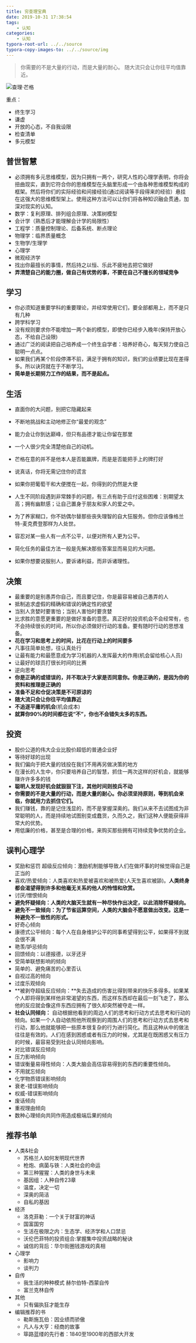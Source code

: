 ```yaml
---
title: 穷查理宝典
date: 2019-10-31 17:38:54
tags:
    - 认知
categories:
    - 认知
typora-root-url: ../../source
typora-copy-images-to: ../../source/img
---
```


> 你需要的不是大量的行动，而是大量的耐心。
>随大流只会让你往平均值靠近。

![查理·芒格](/img/查理芒格.png)

<!-- more -->

重点：

- 终生学习
- 谦虚
- 开放的心态，不自我设限
- 检查清单
- 多元模型



## 普世智慧
- 必须拥有多元思维模型，因为只拥有一两个，研究人性的心理学表明，你将会扭曲现实，直到它符合你的思维模型在头脑里形成一个由各种思维模型构成的框架。然后将你们的实际经验和间接经验(通过阅读等手段得来的经验）悬挂在这强大的思维模型架上。使用这种方法可以让你们将各种知识融会贯通，加深对现实的认知。
- 数学：复利原理、排列组合原理、决策树模型
- 会计学（熟悉后才能理解会计学的局限性）
- 工程学：质量控制理论、后备系统、断点理论
- 物理学：临界质量概念
- 生物学/生理学
- 心理学
- 微观经济学
- 找出你最擅长的事情，然后持之以恒、乐此不疲地去把它做好
- **弄清楚自己的能力圈，做自己有优势的事，不要在自己不擅长的领域竞争**

## 学习
- 你必须知道重要学科的重要理论，并经常使用它们，要全部都用上，而不是只有几种
- 跨学科学习
- 没有规则要求你不能增加一两个新的模型，即使你已经步入晚年(保持开放心态，不给自己设限)
- 通过广泛的阅读把自己培养成一个终生自学者：培养好奇心，每天努力使自己聪明一点点。
- 如果我们再某个阶段停滞不前，满足于拥有的知识，我们的业绩要比现在差得多。所以诀窍就在于不断学习。
- **简单是长期努力工作的结果，而不是起点。**

## 生活
- 直面你的大问题，别把它隐藏起来

- 不断地挑战和主动地修正你“最爱的观念”

- 能力会让你到达巅峰，但只有品德才能让你留在那里

- 一个人很少完全清楚他自己的动机。

- 芒格在意的并不是他本人是否能赢牌，而是是否能把手上的牌打好

- 说真话，你将无需记住你的谎言

- 如果你把葡萄干和大便搅在一起，你得到的仍然是大便

- 人生不同阶段遇到非常棘手的问题，有三点有助于应付这些困难：别期望太高；拥有幽默感；让自己置身于朋友和家人的爱之中。

- 为了养家糊口，你不妨偶尔替那些丧失理智的自大狂服务。但你应该像格兰特-麦克费登那样为人处世。

- 容忍对某一些人有一点不公平，以便对所有人更为公平。

- 简化任务的最佳方法一般是先解决那些答案显而易见的大问题。

- 如果你想要说服别人，要诉诸利益，而非诉诸理性。

    

## 决策
- 最重要的是别愚弄你自己，而且要记住，你是最容易被自己愚弄的人
- 抵制追求虚假的精确和错误的确定性的欲望
- 当别人贪婪时要害怕；当别人害怕时要贪婪
- 比求胜的意愿更重要的是做好准备的意愿。真正好的投资机会不会经常有，也不会持续很长的时间，所以你必须做好行动的准备。要有随时行动的思想准备。
- **花在学习和思考上的时间，比花在行动上的时间要多**
- 凡事往简单处想，往认真处行
- 让最有能力和最愿意成为学习机器的人发挥最大的作用(机会留给核心人员)
- 让最好的球员打很长时间的比赛
- 逆向思考
- **你是正确的或错误的，并不取决于大家是否同意你。你是正确的，是因为你的资料和推理是正确的**
- **准备不足和仓促决策是不可原谅的**
- **随大流只会让你往平均值靠近** 
- **不追逐平庸的机会**(机会成本)
- **就算你90%的时间都在说“不”，你也不会错失太多的东西。**

## 投资
- 股价公道的伟大企业比股价超低的普通企业好
- 等待好球的出现
- 我们偏向于把大量的钱投在我们不用再另做决策的地方
- 在漫长的人生中，你只要培养自己的智慧，抓住一两次这样的好机会，就能够赚许许多多的钱
- **聪明人发现好机会就狠狠下注，其他时间则按兵不动**
- **你需要的不是大量的行动，而是大量的耐心。你必须坚持原则，等到机会来临，你就用力去抓住它们。**
- 我们赚钱，靠的是记住浅显的，而不是掌握深奥的。我们从来不去试图成为非常聪明的人，而是持续地试图别变成蠢货，久而久之，我们这种人便能获得非常大的优势。
- 用低廉的价格，甚至是合理的价格，来购买那些拥有可持续竞争优势的企业。

## 误判心理学
- 奖励和惩罚 超级反应倾向：激励机制能够导致人们在做坏事的时候觉得自己是正当的
- 喜欢/热爱倾向：人类喜欢和热爱被喜欢和被热爱(人天生喜欢被舔)。**人类终身都会渴望得到许多和他毫无关系的他人的怜惜和欣赏。**
- 讨厌/憎恨倾向
- **避免怀疑倾向：人类的大脑天生就有一种尽快作出决定，以此消除怀疑倾向。**
- **避免不一致倾向：为了节省运算空间，人类的大脑会不愿意做出改变。这是一种避免不一致性的形式。**
- 好奇心倾向
- 康德式公平倾向：每个人在自身维护公平的同事希望得到公平，如果得不到就会很不满
- 艳羡/妒忌倾向
- 回馈倾向：以德报德，以牙还牙
- 受简单联想影响的倾向
- 简单的、避免痛苦的心里否认
- 自视过高的倾向
- 过度乐观倾向
- **被剥夺超级反应倾向：**失去造成的伤害比得到带来的快乐多得多。如果某个人即将得到某样他非常渴望的东西，而这样东西却在最后一刻飞走了，那么他的反应就会像这件东西应拥有了很久却突然被夺走一样。
- **社会认同倾向：** 自动根据他看到的周边人们的思考和行动方式去思考和行动的倾向。如果一个人自动依照他所观察到的周围人们的思考和行动方式去思考和行动，那么他就能够把一些原本很复杂的行为进行简化。而且这种从中的做法往往是有效的。人们在感到困惑或者有压力的时候，尤其是在既困惑又有压力的时候，最容易受到社会认同倾向影响。
- 对比错误反应倾向
- 压力影响倾向
- 错误衡量易得性倾向：人类大脑会高估容易得到的东西的重要性倾向。
- 不用就忘倾向
- 化学物质错误影响倾向
- 衰老-错误影响倾向
- 权威-错误影响倾向
- 废话倾向
- 重视理由倾向
- 数种心理倾向共同作用造成极端后果的倾向

## 推荐书单
- 人类&社会
    - 苏格兰人如何发明现代世界
    - 枪炮、病菌与铁：人类社会的命运
    - 第三种猩猩：人类的身世与未来
    - 基因组：人种自传23章
    - 温度，决定一切
    - 深奥的简洁
    - 自私的基因
- 经济
    - 洛克菲勒：一个关于财富的神话
    - 国富国穷
    - 生活在极限之内：生态学、经济学和人口禁忌
    - 沃伦巴菲特的投资组合:掌握集中投资战略的秘诀
    - 诚信的背后：华尔街圈钱游戏的真相
- 心理学
    - 影响力
    - 谈判力
- 自传
    - 我生活的种种模式 赫尔伯特-西蒙自传
    - 富兰克林自传
- 其他
    - 只有偏执狂才能生存
- 编辑推荐的书
    - 勒斯施瓦伯：因业绩而骄傲
    - 凡人与大亨：经商的故事
    - 筚路蓝缕的先行者：1840至1900年的西部大开发